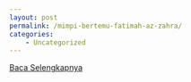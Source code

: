 ```yaml
---
layout: post
permalink: /mimpi-bertemu-fatimah-az-zahra/
categories:
    - Uncategorized
---
```


[Baca Selengkapnya](/07)